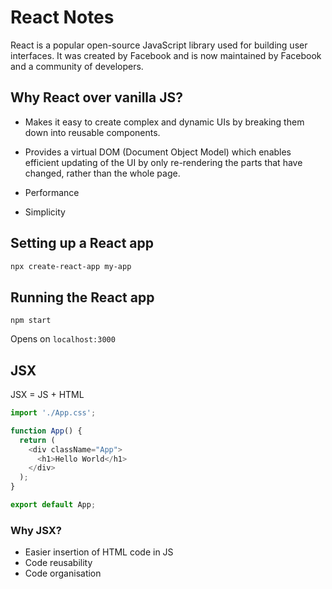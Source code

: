 # React Notes

React is a popular open-source JavaScript library used for building user interfaces. It was created by Facebook and is now maintained by Facebook and a community of developers.

## Why React over vanilla JS?
  
* Makes it easy to create complex and dynamic UIs by breaking them down into reusable components.  

* Provides a virtual DOM (Document Object Model) which enables efficient updating of the UI by only re-rendering the parts that have changed, rather than the whole page.

* Performance

* Simplicity


## Setting up a React app

```bash
npx create-react-app my-app
```

## Running the React app

```
npm start
```
Opens on `localhost:3000`

## JSX

JSX = JS + HTML

```javascript
import './App.css';

function App() {
  return (
    <div className="App">
      <h1>Hello World</h1>
    </div>
  );
}

export default App;
```

### Why JSX?

* Easier insertion of HTML code in JS
* Code reusability
* Code organisation

